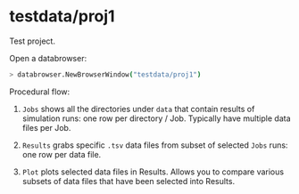 # testdata/proj1

Test project.

Open a databrowser:

```sh
> databrowser.NewBrowserWindow("testdata/proj1")
```

Procedural flow:

1. `Jobs` shows all the directories under `data` that contain results of simulation runs: one row per directory / Job.  Typically have multiple data files per Job.

2. `Results` grabs specific `.tsv` data files from subset of selected `Jobs` runs: one row per data file.

3. `Plot` plots selected data files in Results.  Allows you to compare various subsets of data files that have been selected into Results.

